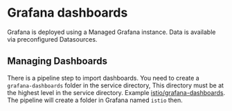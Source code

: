 # Grafana dashboards

Grafana is deployed using a Managed Grafana instance. Data is available via preconfigured Datasources.

## Managing Dashboards

There is a pipeline step to import dashboards. You need to create a `grafana-dashboards` folder in the service directory, This directory must be at the highest level in the service directory. Example [istio/grafana-dashboards](https://github.com/Azure/ARO-HCP/tree/main/istio/grafana-dashboards). The pipeline will create a folder in Grafana named `istio` then.
